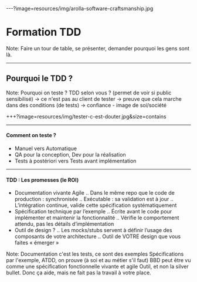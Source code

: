 ---?image=resources/img/arolla-software-craftsmanship.jpg

# Formation TDD

Note: 
Faire un tour de table, se présenter, demander pourquoi les gens sont là.

---

## Pourquoi le TDD ?

Note: 
Pourquoi on teste ? TDD selon vous ? (permet de voir si public sensibilisé)
-> ce n'est pas au client de tester
-> preuve que cela marche dans des conditions (de tests)
-> confiance - image de soi/société

+++?image=resources/img/tester-c-est-douter.jpg&size=contains

 

---

#### Comment on teste ?

- Manuel vers Automatique
- QA pour la conception, Dev pour la réalisation
- Tests à postériori vers Tests avant implémentation

---

#### TDD : Les promesses (le ROI)

- Documentation vivante Agile
.. Dans le même repo que le code de production : synchronisée
.. Exécutable : sa validation est à jour
.. L’intégration continue, valide cette spécification systématiquement
- Spécification technique par l’exemple
.. Écrite avant le code pour implémenter et maintenir la fonctionnalité
.. Vérifie le comportement attendu, pas les détails d’implémentation
- Outil de design ?
.. Les mocks/stubs servent à définir l’usage des composants de votre architecture
.. Outil de VOTRE design que vous faites « émerger »


Note:
Documentation c'est les tests, ce sont des exemples
Spécifications par l'exemple, ATDD, on prouve (à soi et au métier s'il faut)
BBD peut être vu comme une spécification fonctionnelle vivante et agile
Outil, et non la silver bullet. Donc ça aide, mais ne fait pas la travail à votre place.